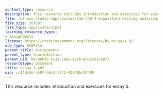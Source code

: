 ```yaml
---
content_type: resource
description: This resource includes introduction and exersices for essay 3.
file: /ol-ocw-studio-app/courses/21w-730-4-expository-writing-analyzing-mass-media-spring-2001/cc14dc8ea597b6a3f3f343940bc9f495_essay_3.pdf
file_size: 307097
file_type: application/pdf
learning_resource_types:
- Assignments
license: https://creativecommons.org/licenses/by-nc-sa/4.0/
ocw_type: OCWFile
parent_title: Assignments
parent_type: CourseSection
parent_uid: b87986f6-6c32-1a91-e2cb-8b721d15a877
resourcetype: Document
title: essay_3.pdf
uid: cc14dc8e-a597-b6a3-f3f3-43940bc9f495
---
```

This resource includes introduction and exersices for essay 3.